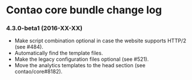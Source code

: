 # Contao core bundle change log

### 4.3.0-beta1 (2016-XX-XX)

 * Make script combination optional in case the website supports HTTP/2 (see #484).
 * Automatically find the template files.
 * Make the legacy configuration files optional (see #521).
 * Move the analytics templates to the head section (see contao/core#8182).
